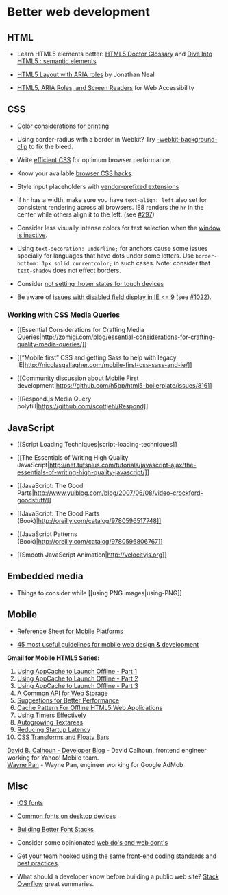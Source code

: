 # Better web development

## HTML

* Learn HTML5 elements better: [HTML5 Doctor Glossary](http://html5doctor.com/element-index/) and [Dive Into HTML5 : semantic elements](http://diveintohtml5.info/semantics.html#new-elements)

* [HTML5 Layout with ARIA roles](http://pastie.org/877825) by Jonathan Neal

* [HTML5, ARIA Roles, and Screen Readers](http://www.accessibleculture.org/research/html5-aria/) for Web Accessibility 


## CSS

* [Color considerations for printing](http://www.merttol.com/articles/css/too-light-for-print.html)

* Using border-radius with a border in Webkit? Try [-webkit-background-clip](http://tumble.sneak.co.nz/post/928998513/fixing-the-background-bleed) to fix the bleed.

* Write [efficient CSS](http://css-tricks.com/efficiently-rendering-css/) for optimum browser performance.

* Know your available [browser CSS hacks](http://paulirish.com/2009/browser-specific-css-hacks).

* Style input placeholders with [vendor-prefixed extensions](http://stackoverflow.com/questions/2610497/change-an-inputs-html5-placeholder-color-with-css)

* If `hr` has a width, make sure you have `text-align: left` also set for consistent rendering across all browsers. IE8 renders the `hr` in the center while others align it to the left. (see [#297](https://github.com/h5bp/html5-boilerplate/issues/297))

* Consider less visually intense colors for text selection when the [window is inactive](http://css-tricks.com/window-inactive-styling/).

* Using `text-decoration: underline;` for anchors cause some issues specially for languages that have dots under some letters. Use `border-bottom: 1px solid currentcolor;` in such cases. Note: consider that `text-shadow` does not effect borders.

* Consider [not setting :hover states for touch devices](https://gist.github.com/1275792)

* Be aware of [issues with disabled field display in IE <= 9](http://tjvantoll.com/2012/03/17/Styling-Disabled-Form-Fields/) (see [#1022](https://github.com/h5bp/html5-boilerplate/pull/1022)).

### Working with CSS Media Queries

* [[Essential Considerations for Crafting Media Queries|http://zomigi.com/blog/essential-considerations-for-crafting-quality-media-queries/]]

* [[“Mobile first” CSS and getting Sass to help with legacy IE|http://nicolasgallagher.com/mobile-first-css-sass-and-ie/]]

* [[Community discussion about Mobile First development|https://github.com/h5bp/html5-boilerplate/issues/816]]

* [[Respond.js Media Query polyfill|https://github.com/scottjehl/Respond]]

## JavaScript

* [[Script Loading Techniques|script-loading-techniques]]

* [[The Essentials of Writing High Quality JavaScript|http://net.tutsplus.com/tutorials/javascript-ajax/the-essentials-of-writing-high-quality-javascript/]]

* [[JavaScript: The Good Parts|http://www.yuiblog.com/blog/2007/06/08/video-crockford-goodstuff/]]

* [[JavaScript: The Good Parts (Book)|http://oreilly.com/catalog/9780596517748]]

* [[JavaScript Patterns (Book)|http://oreilly.com/catalog/9780596806767]]

* [[Smooth JavaScript Animation|http://velocityjs.org]]


## Embedded media

* Things to consider while [[using PNG images|using-PNG]]


## Mobile

* [Reference Sheet for Mobile Platforms](https://github.com/h5bp/mobile-boilerplate/wiki/Mobile-Matrices)

* [45 most useful guidelines for mobile web design & development](http://www.mobilexweb.com/blog/guidelines-mobile-web-design)

**Gmail for Mobile HTML5 Series:**

1. <a href="http://googlecode.blogspot.com/2009/04/gmail-for-mobile-html5-series-using.html" target="_blank">Using AppCache to Launch Offline - Part 1</a><br />
2. <a href="http://googlecode.blogspot.com/2009/05/gmail-for-mobile-html5-series-part-2.html" target="_blank">Using AppCache to Launch Offline - Part 2</a><br />
3. <a href="http://googlecode.blogspot.com/2009/05/gmail-for-mobile-html5-series-part-3.html" target="_blank">Using AppCache to Launch Offline - Part 3</a><br />
4. <a href="http://googlecode.blogspot.com/2009/05/gmail-for-mobile-html5-series-common.html" target="_blank">A Common API for Web Storage</a><br />
5. <a href="http://googlecode.blogspot.com/2009/06/gmail-for-mobile-html5-series.html" target="_blank">Suggestions for Better Performance</a><br />
6. <a href="http://googlecode.blogspot.com/2009/06/gmail-for-mobile-html5-series-cache.html" target="_blank">Cache Pattern For Offline HTML5 Web Applications</a><br />
7. <a href="http://googlecode.blogspot.com/2009/07/gmail-for-mobile-html5-series-using.html" target="_blank">Using Timers Effectively</a><br />
8. <a href="http://googlecode.blogspot.com/2009/07/gmail-for-mobile-html5-series.html" target="_blank">Autogrowing Textareas</a><br />
9. <a href="http://googlecode.blogspot.com/2009/09/gmail-for-mobile-html5-series-reducing.html" target="_blank">Reducing Startup Latency</a><br />
10. <a href="http://googlecode.blogspot.com/2009/09/gmail-for-mobile-html5-series-css.html" target="_blank">CSS Transforms and Floaty Bars</a><br />

<a href="http://davidbcalhoun.com/" target="_blank">David B. Calhoun - Developer Blog</a> - David Calhoun, frontend engineer working for Yahoo! Mobile team.<br />
<a href="http://waynepan.com/" target="_blank">Wayne Pan</a> - Wayne Pan, engineer working for Google AdMob


## Misc

* [iOS fonts](http://www.iosfonts.com/)

* [Common fonts on desktop devices](http://www.codestyle.org/css/font-family/sampler-CombinedResults.shtml)

* [Building Better Font Stacks](http://www.codestyle.org/css/font-family/BuildBetterCSSFontStacks.shtml)

* Consider some opinionated [web do's and web dont's](http://webdosanddonts.com/)

* Get your team hooked using the same [front-end coding standards and best practices](http://molecularvoices.molecular.com/standards/).

* What should a developer know before building a public web site? [Stack Overflow](http://stackoverflow.com/questions/72394/what-should-a-developer-know-before-building-a-public-web-site) great summaries.
